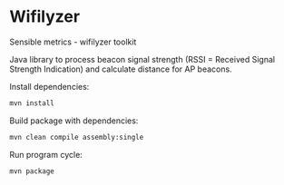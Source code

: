 # Wifilyzer

Sensible metrics - wifilyzer toolkit

Java library to process beacon signal strength (RSSI = Received Signal Strength Indication) and calculate distance for AP beacons.

Install dependencies:

```sh
mvn install
```

Build package with dependencies:

```sh
mvn clean compile assembly:single
```

Run program cycle:

```sh
mvn package
```
